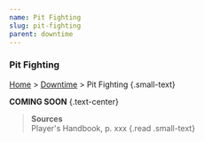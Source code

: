 ```yaml
---
name: Pit Fighting
slug: pit-fighting
parent: downtime
---
```

### Pit Fighting
[Home](dm-operations-center) > [Downtime](downtime) > Pit Fighting {.small-text}

**COMING SOON** {.text-center}

> **Sources** <br/>
> Player's Handbook, p. xxx
{.read .small-text}
